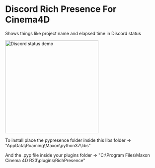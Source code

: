 # Discord Rich Presence For Cinema4D
 Shows things like project name and elapsed time in Discord status

<img width="300" alt="Discord status demo" src="https://i.imgur.com/yl9lDfj.png">

To install place the pypresence folder inside this libs folder -> "AppData\Roaming\Maxon\python37\libs"

And the .pyp file inside your plugins folder -> "C:\Program Files\Maxon Cinema 4D R23\plugins\RichPresence"
